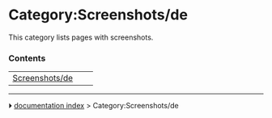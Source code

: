# Category:Screenshots/de
This category lists pages with screenshots.

### Contents

|     |     |     |
| --- | --- | --- |
| [Screenshots/de](Screenshots/de.md) |



---
⏵ [documentation index](../README.md) > Category:Screenshots/de
